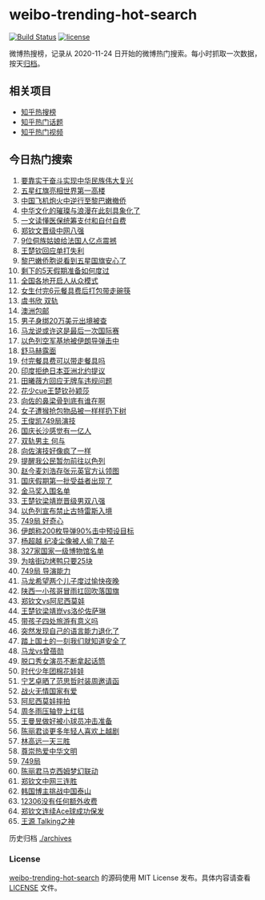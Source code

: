 # weibo-trending-hot-search

[![Build Status](https://github.com/justjavac/weibo-trending-hot-search/workflows/ci/badge.svg?branch=master)](https://github.com/justjavac/weibo-trending-hot-search/actions)
[![license](https://img.shields.io/github/license/justjavac/weibo-trending-hot-search)](https://github.com/justjavac/weibo-trending-hot-search/blob/master/LICENSE)

微博热搜榜，记录从 2020-11-24 日开始的微博热门搜索。每小时抓取一次数据，按天[归档](./archives)。

## 相关项目

- [知乎热搜榜](https://github.com/justjavac/zhihu-trending-top-search)
- [知乎热门话题](https://github.com/justjavac/zhihu-trending-hot-questions)
- [知乎热门视频](https://github.com/justjavac/zhihu-trending-hot-video)

## 今日热门搜索

<!-- BEGIN -->
<!-- 最后更新时间 Thu Oct 03 2024 02:17:21 GMT+0800 (China Standard Time) -->

1. [要靠实干奋斗实现中华民族伟大复兴](https://s.weibo.com//weibo?q=%23%E8%A6%81%E9%9D%A0%E5%AE%9E%E5%B9%B2%E5%A5%8B%E6%96%97%E5%AE%9E%E7%8E%B0%E4%B8%AD%E5%8D%8E%E6%B0%91%E6%97%8F%E4%BC%9F%E5%A4%A7%E5%A4%8D%E5%85%B4%23&Refer=new_time)
1. [五星红旗亮相世界第一高楼](https://s.weibo.com//weibo?q=%23%E4%BA%94%E6%98%9F%E7%BA%A2%E6%97%97%E4%BA%AE%E7%9B%B8%E4%B8%96%E7%95%8C%E7%AC%AC%E4%B8%80%E9%AB%98%E6%A5%BC%23&t=31&band_rank=4&Refer=top)
1. [中国飞机炮火中逆行至黎巴嫩撤侨](https://s.weibo.com//weibo?q=%23%E4%B8%AD%E5%9B%BD%E9%A3%9E%E6%9C%BA%E7%82%AE%E7%81%AB%E4%B8%AD%E9%80%86%E8%A1%8C%E8%87%B3%E9%BB%8E%E5%B7%B4%E5%AB%A9%E6%92%A4%E4%BE%A8%23&t=31&band_rank=8&Refer=top)
1. [中华文化的璀璨与浪漫在此刻具象化了](https://s.weibo.com//weibo?q=%23%E4%B8%AD%E5%8D%8E%E6%96%87%E5%8C%96%E7%9A%84%E7%92%80%E7%92%A8%E4%B8%8E%E6%B5%AA%E6%BC%AB%E5%9C%A8%E6%AD%A4%E5%88%BB%E5%85%B7%E8%B1%A1%E5%8C%96%E4%BA%86%23&t=31&band_rank=3&Refer=top)
1. [一文读懂医保统筹支付和自付自费](https://s.weibo.com//weibo?q=%23%E4%B8%80%E6%96%87%E8%AF%BB%E6%87%82%E5%8C%BB%E4%BF%9D%E7%BB%9F%E7%AD%B9%E6%94%AF%E4%BB%98%E5%92%8C%E8%87%AA%E4%BB%98%E8%87%AA%E8%B4%B9%23&t=31&band_rank=5&Refer=top)
1. [郑钦文晋级中网八强](https://s.weibo.com//weibo?q=%23%E9%83%91%E9%92%A6%E6%96%87%E6%99%8B%E7%BA%A7%E4%B8%AD%E7%BD%91%E5%85%AB%E5%BC%BA%23&t=31&band_rank=10&Refer=top)
1. [9位侗族姑娘给法国人亿点震撼](https://s.weibo.com//weibo?q=%239%E4%BD%8D%E4%BE%97%E6%97%8F%E5%A7%91%E5%A8%98%E7%BB%99%E6%B3%95%E5%9B%BD%E4%BA%BA%E4%BA%BF%E7%82%B9%E9%9C%87%E6%92%BC%23&t=31&band_rank=6&Refer=top)
1. [王楚钦回应单打失利](https://s.weibo.com//weibo?q=%23%E7%8E%8B%E6%A5%9A%E9%92%A6%E5%9B%9E%E5%BA%94%E5%8D%95%E6%89%93%E5%A4%B1%E5%88%A9%23&t=31&band_rank=7&Refer=top)
1. [黎巴嫩侨胞说看到五星国旗安心了](https://s.weibo.com//weibo?q=%23%E9%BB%8E%E5%B7%B4%E5%AB%A9%E4%BE%A8%E8%83%9E%E8%AF%B4%E7%9C%8B%E5%88%B0%E4%BA%94%E6%98%9F%E5%9B%BD%E6%97%97%E5%AE%89%E5%BF%83%E4%BA%86%23&t=31&band_rank=8&Refer=top)
1. [剩下的5天假期准备如何度过](https://s.weibo.com//weibo?q=%23%E5%89%A9%E4%B8%8B%E7%9A%845%E5%A4%A9%E5%81%87%E6%9C%9F%E5%87%86%E5%A4%87%E5%A6%82%E4%BD%95%E5%BA%A6%E8%BF%87%23&t=31&band_rank=9&Refer=top)
1. [全国各地开启人从众模式](https://s.weibo.com//weibo?q=%23%E5%85%A8%E5%9B%BD%E5%90%84%E5%9C%B0%E5%BC%80%E5%90%AF%E4%BA%BA%E4%BB%8E%E4%BC%97%E6%A8%A1%E5%BC%8F%23&t=31&band_rank=10&Refer=top)
1. [女生付完6元餐具费后打包带走碗筷](https://s.weibo.com//weibo?q=%23%E5%A5%B3%E7%94%9F%E4%BB%98%E5%AE%8C6%E5%85%83%E9%A4%90%E5%85%B7%E8%B4%B9%E5%90%8E%E6%89%93%E5%8C%85%E5%B8%A6%E8%B5%B0%E7%A2%97%E7%AD%B7%23&t=31&band_rank=12&Refer=top)
1. [虞书欣 双轨](https://s.weibo.com//weibo?q=%E8%99%9E%E4%B9%A6%E6%AC%A3%20%E5%8F%8C%E8%BD%A8&t=31&band_rank=11&Refer=top)
1. [澳洲包邮](https://s.weibo.com//weibo?q=%E6%BE%B3%E6%B4%B2%E5%8C%85%E9%82%AE&t=31&band_rank=21&Refer=top)
1. [男子身绑20万美元出境被查](https://s.weibo.com//weibo?q=%23%E7%94%B7%E5%AD%90%E8%BA%AB%E7%BB%9120%E4%B8%87%E7%BE%8E%E5%85%83%E5%87%BA%E5%A2%83%E8%A2%AB%E6%9F%A5%23&t=31&band_rank=34&Refer=top)
1. [马龙说或许这是最后一次国际赛](https://s.weibo.com//weibo?q=%23%E9%A9%AC%E9%BE%99%E8%AF%B4%E6%88%96%E8%AE%B8%E8%BF%99%E6%98%AF%E6%9C%80%E5%90%8E%E4%B8%80%E6%AC%A1%E5%9B%BD%E9%99%85%E8%B5%9B%23&t=31&band_rank=5&Refer=top)
1. [以色列空军基地被伊朗导弹击中](https://s.weibo.com//weibo?q=%23%E4%BB%A5%E8%89%B2%E5%88%97%E7%A9%BA%E5%86%9B%E5%9F%BA%E5%9C%B0%E8%A2%AB%E4%BC%8A%E6%9C%97%E5%AF%BC%E5%BC%B9%E5%87%BB%E4%B8%AD%23&t=31&band_rank=14&Refer=top)
1. [舒马赫露面](https://s.weibo.com//weibo?q=%E8%88%92%E9%A9%AC%E8%B5%AB%E9%9C%B2%E9%9D%A2&t=31&band_rank=15&Refer=top)
1. [付完餐具费可以带走餐具吗](https://s.weibo.com//weibo?q=%23%E4%BB%98%E5%AE%8C%E9%A4%90%E5%85%B7%E8%B4%B9%E5%8F%AF%E4%BB%A5%E5%B8%A6%E8%B5%B0%E9%A4%90%E5%85%B7%E5%90%97%23&t=31&band_rank=19&Refer=top)
1. [印度拒绝日本亚洲北约提议](https://s.weibo.com//weibo?q=%23%E5%8D%B0%E5%BA%A6%E6%8B%92%E7%BB%9D%E6%97%A5%E6%9C%AC%E4%BA%9A%E6%B4%B2%E5%8C%97%E7%BA%A6%E6%8F%90%E8%AE%AE%23&t=31&band_rank=13&Refer=top)
1. [田曦薇方回应无牌车违规问题](https://s.weibo.com//weibo?q=%23%E7%94%B0%E6%9B%A6%E8%96%87%E6%96%B9%E5%9B%9E%E5%BA%94%E6%97%A0%E7%89%8C%E8%BD%A6%E8%BF%9D%E8%A7%84%E9%97%AE%E9%A2%98%23&t=31&band_rank=20&Refer=top)
1. [花少cue王楚钦孙颖莎](https://s.weibo.com//weibo?q=%E8%8A%B1%E5%B0%91cue%E7%8E%8B%E6%A5%9A%E9%92%A6%E5%AD%99%E9%A2%96%E8%8E%8E&t=31&band_rank=17&Refer=top)
1. [向佐的鼻梁骨到底有谁在啊](https://s.weibo.com//weibo?q=%E5%90%91%E4%BD%90%E7%9A%84%E9%BC%BB%E6%A2%81%E9%AA%A8%E5%88%B0%E5%BA%95%E6%9C%89%E8%B0%81%E5%9C%A8%E5%95%8A&t=31&band_rank=18&Refer=top)
1. [女子遭猴抢包物品被一样样扔下树](https://s.weibo.com//weibo?q=%23%E5%A5%B3%E5%AD%90%E9%81%AD%E7%8C%B4%E6%8A%A2%E5%8C%85%E7%89%A9%E5%93%81%E8%A2%AB%E4%B8%80%E6%A0%B7%E6%A0%B7%E6%89%94%E4%B8%8B%E6%A0%91%23&t=31&band_rank=27&Refer=top)
1. [王俊凯749局演技](https://s.weibo.com//weibo?q=%23%E7%8E%8B%E4%BF%8A%E5%87%AF749%E5%B1%80%E6%BC%94%E6%8A%80%23&t=31&band_rank=35&Refer=top)
1. [国庆长沙感觉有一亿人](https://s.weibo.com//weibo?q=%23%E5%9B%BD%E5%BA%86%E9%95%BF%E6%B2%99%E6%84%9F%E8%A7%89%E6%9C%89%E4%B8%80%E4%BA%BF%E4%BA%BA%23&t=31&band_rank=25&Refer=top)
1. [双轨男主 何与](https://s.weibo.com//weibo?q=%E5%8F%8C%E8%BD%A8%E7%94%B7%E4%B8%BB%20%E4%BD%95%E4%B8%8E&t=31&band_rank=22&Refer=top)
1. [向佐演技好像疯了一样](https://s.weibo.com//weibo?q=%E5%90%91%E4%BD%90%E6%BC%94%E6%8A%80%E5%A5%BD%E5%83%8F%E7%96%AF%E4%BA%86%E4%B8%80%E6%A0%B7&t=31&band_rank=46&Refer=top)
1. [提醒我公民暂勿前往以色列](https://s.weibo.com//weibo?q=%23%E6%8F%90%E9%86%92%E6%88%91%E5%85%AC%E6%B0%91%E6%9A%82%E5%8B%BF%E5%89%8D%E5%BE%80%E4%BB%A5%E8%89%B2%E5%88%97%23&t=31&band_rank=26&Refer=top)
1. [赵今麦刘浩存张元英官方认领图](https://s.weibo.com//weibo?q=%23%E8%B5%B5%E4%BB%8A%E9%BA%A6%E5%88%98%E6%B5%A9%E5%AD%98%E5%BC%A0%E5%85%83%E8%8B%B1%E5%AE%98%E6%96%B9%E8%AE%A4%E9%A2%86%E5%9B%BE%23&t=31&band_rank=24&Refer=top)
1. [国庆假期第一批受益者出现了](https://s.weibo.com//weibo?q=%23%E5%9B%BD%E5%BA%86%E5%81%87%E6%9C%9F%E7%AC%AC%E4%B8%80%E6%89%B9%E5%8F%97%E7%9B%8A%E8%80%85%E5%87%BA%E7%8E%B0%E4%BA%86%23&t=31&band_rank=28&Refer=top)
1. [金马奖入围名单](https://s.weibo.com//weibo?q=%E9%87%91%E9%A9%AC%E5%A5%96%E5%85%A5%E5%9B%B4%E5%90%8D%E5%8D%95&t=31&band_rank=31&Refer=top)
1. [王楚钦梁靖崑晋级男双八强](https://s.weibo.com//weibo?q=%23%E7%8E%8B%E6%A5%9A%E9%92%A6%E6%A2%81%E9%9D%96%E5%B4%91%E6%99%8B%E7%BA%A7%E7%94%B7%E5%8F%8C%E5%85%AB%E5%BC%BA%23&t=31&band_rank=40&Refer=top)
1. [以色列宣布禁止古特雷斯入境](https://s.weibo.com//weibo?q=%23%E4%BB%A5%E8%89%B2%E5%88%97%E5%AE%A3%E5%B8%83%E7%A6%81%E6%AD%A2%E5%8F%A4%E7%89%B9%E9%9B%B7%E6%96%AF%E5%85%A5%E5%A2%83%23&t=31&band_rank=39&Refer=top)
1. [749局 好奇心](https://s.weibo.com//weibo?q=749%E5%B1%80%20%E5%A5%BD%E5%A5%87%E5%BF%83&t=31&band_rank=38&Refer=top)
1. [伊朗称200枚导弹90%击中预设目标](https://s.weibo.com//weibo?q=%23%E4%BC%8A%E6%9C%97%E7%A7%B0200%E6%9E%9A%E5%AF%BC%E5%BC%B990%25%E5%87%BB%E4%B8%AD%E9%A2%84%E8%AE%BE%E7%9B%AE%E6%A0%87%23&t=31&band_rank=37&Refer=top)
1. [杨超越 纪凌尘像被人偷了脑子](https://s.weibo.com//weibo?q=%E6%9D%A8%E8%B6%85%E8%B6%8A%20%E7%BA%AA%E5%87%8C%E5%B0%98%E5%83%8F%E8%A2%AB%E4%BA%BA%E5%81%B7%E4%BA%86%E8%84%91%E5%AD%90&t=31&band_rank=48&Refer=top)
1. [327家国家一级博物馆名单](https://s.weibo.com//weibo?q=%23327%E5%AE%B6%E5%9B%BD%E5%AE%B6%E4%B8%80%E7%BA%A7%E5%8D%9A%E7%89%A9%E9%A6%86%E5%90%8D%E5%8D%95%23&t=31&band_rank=9&Refer=top)
1. [为啥街边烤鸭只要25块](https://s.weibo.com//weibo?q=%23%E4%B8%BA%E5%95%A5%E8%A1%97%E8%BE%B9%E7%83%A4%E9%B8%AD%E5%8F%AA%E8%A6%8125%E5%9D%97%23&t=31&band_rank=32&Refer=top)
1. [749局 导演能力](https://s.weibo.com//weibo?q=749%E5%B1%80%20%E5%AF%BC%E6%BC%94%E8%83%BD%E5%8A%9B&t=31&band_rank=39&Refer=top)
1. [马龙希望两个儿子度过愉快夜晚](https://s.weibo.com//weibo?q=%23%E9%A9%AC%E9%BE%99%E5%B8%8C%E6%9C%9B%E4%B8%A4%E4%B8%AA%E5%84%BF%E5%AD%90%E5%BA%A6%E8%BF%87%E6%84%89%E5%BF%AB%E5%A4%9C%E6%99%9A%23&t=31&band_rank=33&Refer=top)
1. [陕西一小孩哥冒雨扛回吹落国旗](https://s.weibo.com//weibo?q=%23%E9%99%95%E8%A5%BF%E4%B8%80%E5%B0%8F%E5%AD%A9%E5%93%A5%E5%86%92%E9%9B%A8%E6%89%9B%E5%9B%9E%E5%90%B9%E8%90%BD%E5%9B%BD%E6%97%97%23&t=31&band_rank=41&Refer=top)
1. [郑钦文vs阿尼西莫娃](https://s.weibo.com//weibo?q=%23%E9%83%91%E9%92%A6%E6%96%87vs%E9%98%BF%E5%B0%BC%E8%A5%BF%E8%8E%AB%E5%A8%83%23&t=31&band_rank=1&Refer=top)
1. [王楚钦梁靖崑vs洛伦佐萨琳](https://s.weibo.com//weibo?q=%23%E7%8E%8B%E6%A5%9A%E9%92%A6%E6%A2%81%E9%9D%96%E5%B4%91vs%E6%B4%9B%E4%BC%A6%E4%BD%90%E8%90%A8%E7%90%B3%23&t=31&band_rank=48&Refer=top)
1. [带孩子四处旅游有意义吗](https://s.weibo.com//weibo?q=%23%E5%B8%A6%E5%AD%A9%E5%AD%90%E5%9B%9B%E5%A4%84%E6%97%85%E6%B8%B8%E6%9C%89%E6%84%8F%E4%B9%89%E5%90%97%23&t=31&band_rank=47&Refer=top)
1. [突然发现自己的语言能力退化了](https://s.weibo.com//weibo?q=%E7%AA%81%E7%84%B6%E5%8F%91%E7%8E%B0%E8%87%AA%E5%B7%B1%E7%9A%84%E8%AF%AD%E8%A8%80%E8%83%BD%E5%8A%9B%E9%80%80%E5%8C%96%E4%BA%86&t=31&band_rank=23&Refer=top)
1. [踏上国土的一刻我们就知道安全了](https://s.weibo.com//weibo?q=%23%E8%B8%8F%E4%B8%8A%E5%9B%BD%E5%9C%9F%E7%9A%84%E4%B8%80%E5%88%BB%E6%88%91%E4%BB%AC%E5%B0%B1%E7%9F%A5%E9%81%93%E5%AE%89%E5%85%A8%E4%BA%86%23&t=31&band_rank=46&Refer=top)
1. [马龙vs曾蓓勋](https://s.weibo.com//weibo?q=%23%E9%A9%AC%E9%BE%99vs%E6%9B%BE%E8%93%93%E5%8B%8B%23&t=31&band_rank=47&Refer=top)
1. [脱口秀女演员不断拿起话筒](https://s.weibo.com//weibo?q=%E8%84%B1%E5%8F%A3%E7%A7%80%E5%A5%B3%E6%BC%94%E5%91%98%E4%B8%8D%E6%96%AD%E6%8B%BF%E8%B5%B7%E8%AF%9D%E7%AD%92&t=31&band_rank=48&Refer=top)
1. [时代少年团棉花娃娃](https://s.weibo.com//weibo?q=%E6%97%B6%E4%BB%A3%E5%B0%91%E5%B9%B4%E5%9B%A2%E6%A3%89%E8%8A%B1%E5%A8%83%E5%A8%83&t=31&band_rank=46&Refer=top)
1. [宁艺卓晒了范思哲时装周邀请函](https://s.weibo.com//weibo?q=%23%E5%AE%81%E8%89%BA%E5%8D%93%E6%99%92%E4%BA%86%E8%8C%83%E6%80%9D%E5%93%B2%E6%97%B6%E8%A3%85%E5%91%A8%E9%82%80%E8%AF%B7%E5%87%BD%23&t=31&band_rank=43&Refer=top)
1. [战火无情国家有爱](https://s.weibo.com//weibo?q=%23%E6%88%98%E7%81%AB%E6%97%A0%E6%83%85%E5%9B%BD%E5%AE%B6%E6%9C%89%E7%88%B1%23&t=31&band_rank=30&Refer=top)
1. [阿尼西莫娃摔拍](https://s.weibo.com//weibo?q=%E9%98%BF%E5%B0%BC%E8%A5%BF%E8%8E%AB%E5%A8%83%E6%91%94%E6%8B%8D&t=31&band_rank=2&Refer=top)
1. [周冬雨压轴登上红毯](https://s.weibo.com//weibo?q=%23%E5%91%A8%E5%86%AC%E9%9B%A8%E5%8E%8B%E8%BD%B4%E7%99%BB%E4%B8%8A%E7%BA%A2%E6%AF%AF%23&t=31&band_rank=29&Refer=top)
1. [王曼昱做好被小球员冲击准备](https://s.weibo.com//weibo?q=%23%E7%8E%8B%E6%9B%BC%E6%98%B1%E5%81%9A%E5%A5%BD%E8%A2%AB%E5%B0%8F%E7%90%83%E5%91%98%E5%86%B2%E5%87%BB%E5%87%86%E5%A4%87%23&t=31&band_rank=49&Refer=top)
1. [陈丽君谈更多年轻人喜欢上越剧](https://s.weibo.com//weibo?q=%23%E9%99%88%E4%B8%BD%E5%90%9B%E8%B0%88%E6%9B%B4%E5%A4%9A%E5%B9%B4%E8%BD%BB%E4%BA%BA%E5%96%9C%E6%AC%A2%E4%B8%8A%E8%B6%8A%E5%89%A7%23&t=31&band_rank=42&Refer=top)
1. [林高远一天三胜](https://s.weibo.com//weibo?q=%23%E6%9E%97%E9%AB%98%E8%BF%9C%E4%B8%80%E5%A4%A9%E4%B8%89%E8%83%9C%23&t=31&band_rank=45&Refer=top)
1. [尊崇热爱中华文明](https://s.weibo.com//weibo?q=%23%E5%B0%8A%E5%B4%87%E7%83%AD%E7%88%B1%E4%B8%AD%E5%8D%8E%E6%96%87%E6%98%8E%23&t=31&band_rank=16&Refer=top)
1. [749局](https://s.weibo.com//weibo?q=749%E5%B1%80&t=31&band_rank=49&Refer=top)
1. [陈丽君马克西姆梦幻联动](https://s.weibo.com//weibo?q=%E9%99%88%E4%B8%BD%E5%90%9B%E9%A9%AC%E5%85%8B%E8%A5%BF%E5%A7%86%E6%A2%A6%E5%B9%BB%E8%81%94%E5%8A%A8&t=31&band_rank=50&Refer=top)
1. [郑钦文中网三连胜](https://s.weibo.com//weibo?q=%23%E9%83%91%E9%92%A6%E6%96%87%E4%B8%AD%E7%BD%91%E4%B8%89%E8%BF%9E%E8%83%9C%23&t=31&band_rank=36&Refer=top)
1. [韩国博主挑战中国泰山](https://s.weibo.com//weibo?q=%E9%9F%A9%E5%9B%BD%E5%8D%9A%E4%B8%BB%E6%8C%91%E6%88%98%E4%B8%AD%E5%9B%BD%E6%B3%B0%E5%B1%B1&t=31&band_rank=40&Refer=top)
1. [12306没有任何额外收费](https://s.weibo.com//weibo?q=%2312306%E6%B2%A1%E6%9C%89%E4%BB%BB%E4%BD%95%E9%A2%9D%E5%A4%96%E6%94%B6%E8%B4%B9%23&t=31&band_rank=41&Refer=top)
1. [郑钦文连续Ace球成功保发](https://s.weibo.com//weibo?q=%23%E9%83%91%E9%92%A6%E6%96%87%E8%BF%9E%E7%BB%ADAce%E7%90%83%E6%88%90%E5%8A%9F%E4%BF%9D%E5%8F%91%23&t=31&band_rank=44&Refer=top)
1. [王源 Talking之神](https://s.weibo.com//weibo?q=%E7%8E%8B%E6%BA%90%20Talking%E4%B9%8B%E7%A5%9E&t=31&band_rank=50&Refer=top)

<!-- END -->

历史归档 [./archives](./archives)

### License

[weibo-trending-hot-search](https://github.com/justjavac/weibo-trending-hot-search) 的源码使用 MIT License
发布。具体内容请查看 [LICENSE](./LICENSE) 文件。

